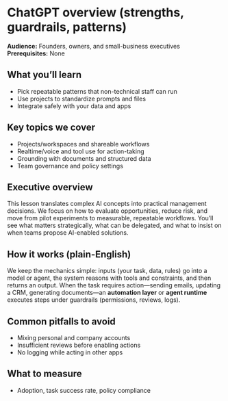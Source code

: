 # ChatGPT overview (strengths, guardrails, patterns)

**Audience:** Founders, owners, and small-business executives  
**Prerequisites:** None

## What you’ll learn
- Pick repeatable patterns that non-technical staff can run
- Use projects to standardize prompts and files
- Integrate safely with your data and apps

## Key topics we cover
- Projects/workspaces and shareable workflows
- Realtime/voice and tool use for action-taking
- Grounding with documents and structured data
- Team governance and policy settings

## Executive overview
This lesson translates complex AI concepts into practical management decisions. We focus on how to evaluate opportunities, reduce risk, and move from pilot experiments to measurable, repeatable workflows. You’ll see what matters strategically, what can be delegated, and what to insist on when teams propose AI-enabled solutions.


## How it works (plain-English)
We keep the mechanics simple: inputs (your task, data, rules) go into a model or agent, the system reasons with tools and constraints, and then returns an output. When the task requires action—sending emails, updating a CRM, generating documents—an **automation layer** or **agent runtime** executes steps under guardrails (permissions, reviews, logs).

## Common pitfalls to avoid
- Mixing personal and company accounts
- Insufficient reviews before enabling actions
- No logging while acting in other apps

## What to measure
- Adoption, task success rate, policy compliance
